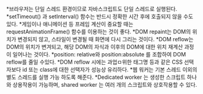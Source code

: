 *브라우저는 단일 스레드 환경이므로 자바스크립트도 단일 스레드로 실행된다.
*setTimeout() 과 setInterval() 함수는 반드시 정확한 시간 후에 호출되지 않을 수도 있다.
*게임이나 애니메이션 등 프레임 계산이 중요할 때는 requestAnimationFrame() 함수를 이용하는
것이 좋다.
*DOM repaint는 DOM의 위치가 변경되지 않고, 스타일이 변경될 때 화면에 다시 그리는 것이다.
*DOM reflow는 DOM의 위치가 변겨되고, 해당 DOM의 자식과 이후의 DOM에 대한 위치 재계산 과정이
일어나는 것이다.
*position: relative와 position:absolute 를 조합하여 DOM reflow를 줄일 수있다.
*DOM reflow 시에는 과업ㅁ위한 태그명 등과 같은 CSS 선택자보다 id 또는 class에 대한 선택자가
성능상 유리하다.
*웹 워커는 기본 스레드 이외의 별도 스레드를 실행 가능 하도록 해준다.
*Dedicated worker 는 생성한 스크립트 하나와 상용작용이 가능하며, shared worker 는 여러 개의
스크립트와 상호작용할 수 있다.

